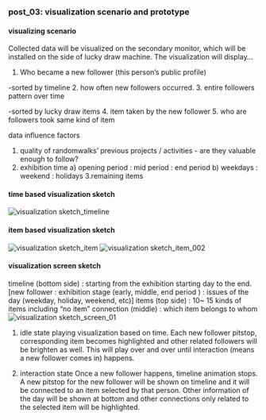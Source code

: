 ### post_03: visualization scenario and prototype

#### visualizing scenario
Collected data will be visualized on the secondary monitor, which will be installed on the side of lucky draw machine. The visualization will display…

1. Who became a new follower (this person’s public profile)

-sorted by timeline
2. how often new followers occurred.
3. entire followers pattern over time

-sorted by lucky draw items
4. item taken by the new follower
5. who are followers took same kind of item

data influence factors
1. quality of randomwalks’ previous projects / activities - are they valuable enough to follow?
2. exhibition time
a) opening period : mid period : end period 
b) weekdays : weekend : holidays
3.remaining items

#### time based visualization sketch
![visualization sketch_timeline]( https://raw.github.com/randomwalks/devart-template/master/project_images/visualization_wire_timeline.jpg "visualization sketch_timeline")

#### item based visualization sketch
![visualization sketch_item]( https://raw.github.com/randomwalks/devart-template/master/project_images/visualization_item_001.jpg "visualization sketch_item")
![visualization sketch_item_002](https://raw.github.com/randomwalks/devart-template/master/project_images/visualization_item_002.jpg "visualization sketch_item_002")

#### visualization screen sketch
timeline (bottom side) : starting from the exhibition starting day to the end.
[new follower : exhibition stage (early, middle, end period ) : issues of the day (weekday, holiday, weekend, etc)]
items (top side) : 10~ 15 kinds of items including “no item”
connection (middle) : which item belongs to whom
![visualization sketch_screen_01]( https://raw.github.com/randomwalks/devart-template/master/project_images/visualization_screen_001.jpg "visualization sketch_screen_01")

1) idle state
playing visualization based on time. Each new follower pitstop, corresponding item becomes highlighted and other related followers will be brighten as well. This will play over and over until interaction (means a new follower comes in) happens.

2) interaction state
Once a new follower happens, timeline animation stops. A new pitstop for the new follower will be shown on timeline and it will be connected to an item selected by that person. Other information of the day will be shown at bottom and other connections only related to the selected item will be highlighted.

